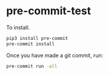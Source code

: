 # pre-commit-test

To install.

```bash
pip3 install pre-commit
pre-commit install
```

Once you have made a git commit, run:

```bash
pre-commit run -all
```
